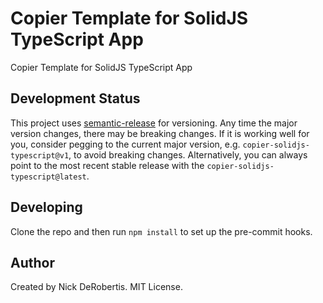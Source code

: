 # Copier Template for SolidJS TypeScript App

Copier Template for SolidJS TypeScript App

## Development Status

This project uses [semantic-release](https://github.com/semantic-release/semantic-release) for versioning.
Any time the major version changes, there may be breaking changes. If it is working well for you, consider
pegging to the current major version, e.g. `copier-solidjs-typescript@v1`, to avoid breaking changes. Alternatively,
you can always point to the most recent stable release with the `copier-solidjs-typescript@latest`.

## Developing

Clone the repo and then run `npm install` to set up the pre-commit hooks.

## Author

Created by Nick DeRobertis. MIT License.